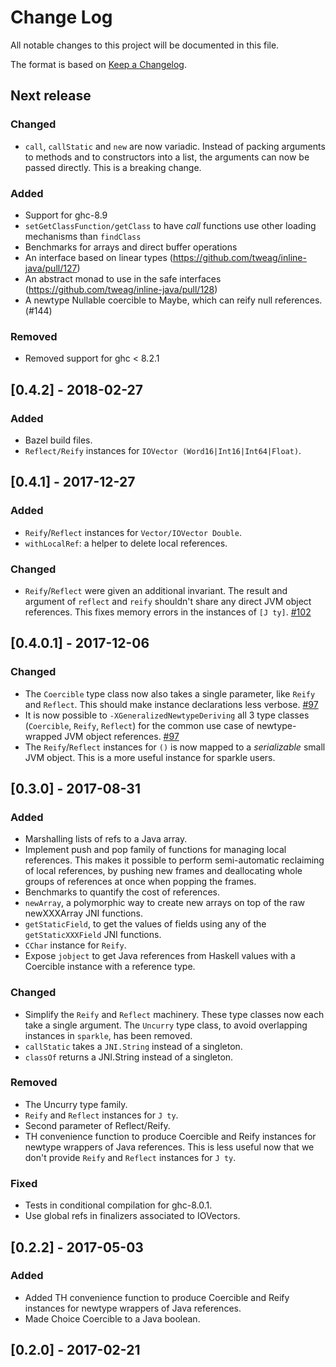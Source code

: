 # Change Log

All notable changes to this project will be documented in this file.

The format is based on [Keep a Changelog](http://keepachangelog.com/).

## Next release

### Changed

* `call`, `callStatic` and `new` are now variadic. Instead of packing
  arguments to methods and to constructors into a list, the arguments
  can now be passed directly. This is a breaking change.

### Added

* Support for ghc-8.9
* `setGetClassFunction/getClass` to have _call_ functions
  use other loading mechanisms than `findClass`
* Benchmarks for arrays and direct buffer operations
* An interface based on linear types (https://github.com/tweag/inline-java/pull/127)
* An abstract monad to use in the safe interfaces (https://github.com/tweag/inline-java/pull/128)
* A newtype Nullable coercible to Maybe, which can reify null references. (#144)

### Removed

* Removed support for ghc < 8.2.1

## [0.4.2] - 2018-02-27

### Added

* Bazel build files.
* `Reflect/Reify` instances for `IOVector (Word16|Int16|Int64|Float)`.

## [0.4.1] - 2017-12-27

### Added

* `Reify`/`Reflect` instances for `Vector/IOVector Double`.
* `withLocalRef`: a helper to delete local references.

### Changed

* `Reify`/`Reflect` were given an additional invariant.
  The result and argument of `reflect` and `reify` shouldn't share any
  direct JVM object references. This fixes memory errors in the
  instances of `[J ty]`.
  [#102](https://github.com/tweag/inline-java/pull/102)

## [0.4.0.1] - 2017-12-06

### Changed

* The `Coercible` type class now also takes a single parameter, like
  `Reify` and `Reflect`. This should make instance declarations less
  verbose. [#97](https://github.com/tweag/inline-java/pull/97)
* It is now possible to `-XGeneralizedNewtypeDeriving` all 3 type
  classes (`Coercible`, `Reify`, `Reflect`) for the common use case of
  newtype-wrapped JVM object
  references. [#97](https://github.com/tweag/inline-java/pull/97)
* The `Reify`/`Reflect` instances for `()` is now mapped to
  a *serializable* small JVM object. This is a more useful instance
  for sparkle users.

## [0.3.0] - 2017-08-31

### Added

* Marshalling lists of refs to a Java array.
* Implement push and pop family of functions for managing local
  references. This makes it possible to perform semi-automatic
  reclaiming of local references, by pushing new frames and
  deallocating whole groups of references at once when popping the
  frames.
* Benchmarks to quantify the cost of references.
* `newArray`, a polymorphic way to create new arrays on top of the raw
  newXXXArray JNI functions.
* `getStaticField`, to get the values of fields using any of the
  `getStaticXXXField` JNI functions.
* `CChar` instance for `Reify`.
* Expose `jobject` to get Java references from Haskell values with a
  Coercible instance with a reference type.

### Changed

* Simplify the `Reify` and `Reflect` machinery. These type classes now
  each take a single argument. The `Uncurry` type class, to avoid
  overlapping instances in `sparkle`, has been removed.
* `callStatic` takes a `JNI.String` instead of a singleton.
* `classOf` returns a JNI.String instead of a singleton.

### Removed

* The Uncurry type family.
* `Reify` and `Reflect` instances for `J ty`.
* Second parameter of Reflect/Reify.
* TH convenience function to produce Coercible and Reify instances for
  newtype wrappers of Java references. This is less useful now that
  we don't provide `Reify` and `Reflect` instances for `J ty`.

### Fixed

* Tests in conditional compilation for ghc-8.0.1.
* Use global refs in finalizers associated to IOVectors.

## [0.2.2] - 2017-05-03

### Added

* Added TH convenience function to produce Coercible and Reify
  instances for newtype wrappers of Java references.
* Made Choice Coercible to a Java boolean.

## [0.2.0] - 2017-02-21
